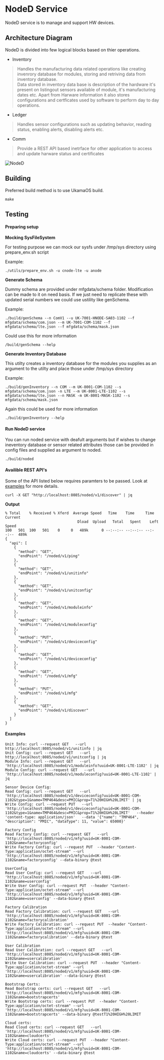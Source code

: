 # NodeD Service

NodeD service is to manage and support HW devices.

## Architecture Diagram
NodeD is divided into few logical blocks based on thier operations.
* Inventory

> Handles the manufacturing data related operations like creating invenrory database for modules, storing and retriving data from inventory database.<br>
Data stored in inventory data base is description of the hardware it's present on listingout sensors available of module,
it's manufacturing dates etc. Apart from Harware information it also stores configurations and certficates used by software to perform day to day operations.


* Ledger

> Handles sensor configurations such as updating behavior, reading status, enabling alerts, disabling alerts etc.

* Comm

> Provide a REST API based inetrface for other application to access and update harware status and certificates

![NodeD](docs/NodeD.jpg)

## Building
Preferred build method is to use UkamaOS build.

```
make
```

## Testing

#### Preparing setup

**Mocking SysFileSystem**

For testing purpose we can mock our sysfs under /tmp/sys directory using prepare_env.sh script

Example:

```
./utils/prepare_env.sh -u cnode-lte -u anode
```

**Generate Schema**

Dummy schema are provided under mfgdata/schema folder. Modification can be made to it on need basis.
If we just need to replicate these with updated serial numbers we could use ustility like genSchema.

Example:

```
./build/genSchema --n ComV1 --u UK-7001-HNODE-SA03-1102 --f mfgdata/schema/com.json --m UK-7001-COM-1102 --f mfgdata/schema/lte.json --f mfgdata/schema/mask.json
```
Could use this for more information

```
/build/genSchema --help
```

**Generate Inventory Database**

This utilty creates a inventory database for the modules you supplies as an argument to the utilty and place those under /tmp/sys directory

Example:

```
./build/genInventory --n COM --m UK-8001-COM-1102 --s mfgdata/schema/com.json -n LTE --m UK-8001-LTE-1102 --s mfgdata/schema/lte.json --n MASK -m UK-8001-MASK-1102 --s mfgdata/schema/mask.json
```

Again this could be used for more information

```
./build/genInventory --help
```

#### Run NodeD service

You can run noded service with deafult arguments but if wishes to change ineventory database or sensor related attributes
those can be provided in config files and supplied as argument to noded.

```
./build/noded
```

#### Availible REST API's

Some of the API listed below requires paramters to be passed. Look at [examples](#Examples) for more details.

```
curl -X GET "http://localhost:8085/noded/v1/discover" | jq
```

**Output**

```
% Total    % Received % Xferd  Average Speed   Time    Time     Time  Current
                                 Dload  Upload   Total   Spent    Left  Speed
100   501  100   501    0     0   489k      0 --:--:-- --:--:-- --:--:--  489k
{
  "api": [
    {
      "method": "GET",
      "endPoint": "/noded/v1/ping"
    },
    {
      "method": "GET",
      "endPoint": "/noded/v1/unitinfo"
    },
    {
      "method": "GET",
      "endPoint": "/noded/v1/unitconfig"
    },
    {
      "method": "GET",
      "endPoint": "/noded/v1/moduleinfo"
    },
    {
      "method": "GET",
      "endPoint": "/noded/v1/moduleconfig"
    },
    {
      "method": "PUT",
      "endPoint": "/noded/v1/deviceconfig"
    },
    {
      "method": "GET",
      "endPoint": "/noded/v1/deviceconfig"
    },
    {
      "method": "GET",
      "endPoint": "/noded/v1/mfg"
    },
    {
      "method": "PUT",
      "endPoint": "/noded/v1/mfg"
    },
    {
      "method": "GET",
      "endPoint": "/noded/v1/discover"
    }
  ]
}
```

#### Examples

```
Unit Info: curl --request GET   --url http://localhost:8085/noded/v1/unitinfo | jq
Unit Config: curl --request GET   --url http://localhost:8085/noded/v1/unitconfig | jq
Module Info: curl --request GET   --url 'http://localhost:8085/noded/v1/moduleinfo?uuid=UK-8001-LTE-1102' | jq
Module Config: curl --request GET   --url 'http://localhost:8085/noded/v1/moduleconfig?uuid=UK-8001-LTE-1102' | jq

Sensor Device Config:
Read Config: curl --request GET   --url 'http://localhost:8085/noded/v1/deviceconfig?uuid=UK-8001-COM-1102&type=1&name=TMP464&desc=PMIC&prop=T1%20HIGH%20LIMIT' | jq
Write Config: curl --request PUT   --url 'http://localhost:8085/noded/v1/deviceconfig?uuid=UK-8001-COM-1102&type=1&name=TMP464&desc=PMIC&prop=T1%20HIGH%20LIMIT'   --header 'content-type: application/json'   --data '{"name": "TMP464", "description": "PMIC", "dataType": 11, "value": 65000}'

Factory Config
Read Factory Config: curl --request GET   --url 'http://localhost:8085/noded/v1/mfg?uuid=UK-8001-COM-1102&name=factoryconfig'
Write Factory Config: curl --request PUT  --header "Content-Type:application/octet-stream" --url 'http://localhost:8085/noded/v1/mfg?uuid=UK-8001-COM-1102&name=factoryconfig' --data-binary @test

UserConfig
Read User Config: curl --request GET   --url 'http://localhost:8085/noded/v1/mfg?uuid=UK-8001-COM-1102&name=userconfig'
Write User Config: curl --request PUT  --header "Content-Type:application/octet-stream" --url 'http://localhost:8085/noded/v1/mfg?uuid=UK-8001-COM-1102&name=userconfig' --data-binary @test

Factory Calibration
Read Factory Calibration: curl --request GET   --url 'http://localhost:8085/noded/v1/mfg?uuid=UK-8001-COM-1102&name=factorycalibration'
Write Factory Calibration: curl --request PUT  --header "Content-Type:application/octet-stream" --url 'http://localhost:8085/noded/v1/mfg?uuid=UK-8001-COM-1102&name=factorycalibration' --data-binary @test

User Calibration
Read User Calibration: curl --request GET   --url 'http://localhost:8085/noded/v1/mfg?uuid=UK-8001-COM-1102&name=usercalibration'
Write User Calibration: curl --request PUT  --header "Content-Type:application/octet-stream" --url 'http://localhost:8085/noded/v1/mfg?uuid=UK-8001-COM-1102&name=usercalibration' --data-binary @test

Bootstrap Certs:
Read Bootstrap certs: curl --request GET   --url 'http://localhost:8085/noded/v1/mfg?uuid=UK-8001-COM-1102&name=bootstrapcerts'
Write Bootstrap certs: curl --request PUT  --header "Content-Type:application/octet-stream" --url 'http://localhost:8085/noded/v1/mfg?uuid=UK-8001-COM-1102&name=bootstrapcerts' --data-binary @testT1%20HIGH%20LIMIT

Cloud certs:
Read Cloud certs: curl --request GET   --url 'http://localhost:8085/noded/v1/mfg?uuid=UK-8001-COM-1102&name=cloudcerts'
Write Cloud certs: curl --request PUT  --header "Content-Type:application/octet-stream" --url 'http://localhost:8085/noded/v1/mfg?uuid=UK-8001-COM-1102&name=cloudcerts' --data-binary @test

```
